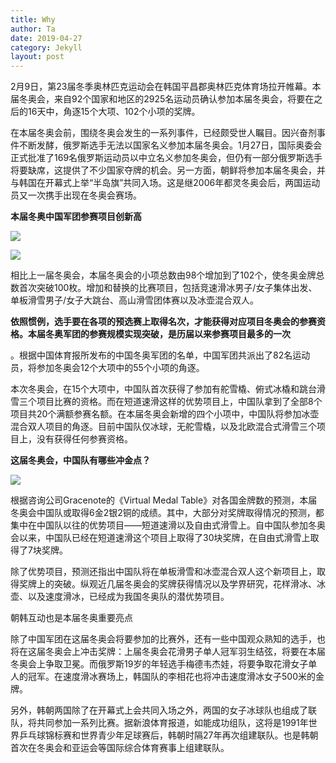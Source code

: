 ```yaml
---
title: Why 
author: Ta
date: 2019-04-27
category: Jekyll
layout: post
---
```


2月9日，第23届冬季奥林匹克运动会在韩国平昌郡奥林匹克体育场拉开帷幕。本届冬奥会，来自92个国家和地区的2925名运动员确认参加本届冬奥会，将要在之后的16天中，角逐15个大项、102个小项的奖牌。

在本届冬奥会前，围绕冬奥会发生的一系列事件，已经颇受世人瞩目。因兴奋剂事件不断发酵，俄罗斯选手无法以国家名义参加本届冬奥会。1月27日，国际奥委会正式批准了169名俄罗斯运动员以中立名义参加冬奥会，但仍有一部分俄罗斯选手将要缺席，这提供了不少国家夺牌的机会。另一方面，朝鲜将参加本届冬奥会，并与韩国在开幕式上举“半岛旗”共同入场。这是继2006年都灵冬奥会后，两国运动员又一次携手出现在冬奥会赛场。

**本届冬奥中国军团参赛项目创新高**

**![](http://image.thepaper.cn/www/image/6/851/980.jpg)**

**![](http://image.thepaper.cn/www/image/6/851/981.jpg)**

相比上一届冬奥会，本届冬奥会的小项总数由98个增加到了102个，使冬奥金牌总数首次突破100枚。增加和替换的比赛项目，包括竞速滑冰男子/女子集体出发、单板滑雪男子/女子大跳台、高山滑雪团体赛以及冰壶混合双人。

**依照惯例，选手要在各项的预选赛上取得名次，才能获得对应项目冬奥会的参赛资格。本届冬奥军团的参赛规模实现突破，是历届以来参赛项目最多的一次**

。根据中国体育报所发布的中国冬奥军团的名单，中国军团共派出了82名运动员，将参加冬奥会12个大项中的55个小项的角逐。

本次冬奥会，在15个大项中，中国队首次获得了参加有舵雪橇、俯式冰橇和跳台滑雪三个项目比赛的资格。而在短道速滑这样的优势项目上，中国队拿到了全部8个项目共20个满额参赛名额。在本届冬奥会新增的四个小项中，中国队将参加冰壶混合双人项目的角逐。目前中国队仅冰球，无舵雪橇，以及北欧混合式滑雪三个项目上，没有获得任何参赛资格。

**这届冬奥会，中国队有哪些冲金点？**

**![](http://image.thepaper.cn/www/image/6/850/880.jpg)**

根据咨询公司Gracenote的《Virtual Medal
Table》对各国金牌数的预测，本届冬奥会中国队或取得6金2银2铜的成绩。其中，大部分对奖牌取得情况的预测，都集中在中国队以往的优势项目——短道速滑以及自由式滑雪上。自中国队参加冬奥会以来，中国队已经在短道速滑这个项目上取得了30块奖牌，在自由式滑雪上取得了7块奖牌。

除了优势项目，预测还指出中国队将在单板滑雪和冰壶混合双人这个新项目上，取得奖牌上的突破。纵观近几届冬奥会的奖牌获得情况以及学界研究，花样滑冰、冰壶、以及速度滑冰，已经成为我国冬奥队的潜优势项目。

朝韩互动也是本届冬奥重要亮点

除了中国军团在这届冬奥会将要参加的比赛外，还有一些中国观众熟知的选手，也将在这届冬奥会上冲击奖牌：上届冬奥会花滑男子单人冠军羽生结弦，将要在本届冬奥会上争取卫冕。而俄罗斯19岁的年轻选手梅德韦杰娃，将要争取花滑女子单人的冠军。在速度滑冰赛场上，韩国队的李相花也将冲击速度滑冰女子500米的金牌。

另外，韩朝两国除了在开幕式上会共同入场之外，两国的女子冰球队也组成了联队，将共同参加一系列比赛。据新浪体育报道，如能成功组队，这将是1991年世界乒乓球锦标赛和世界青少年足球赛后，韩朝时隔27年再次组建联队。也是韩朝首次在冬奥会和亚运会等国际综合体育赛事上组建联队。

